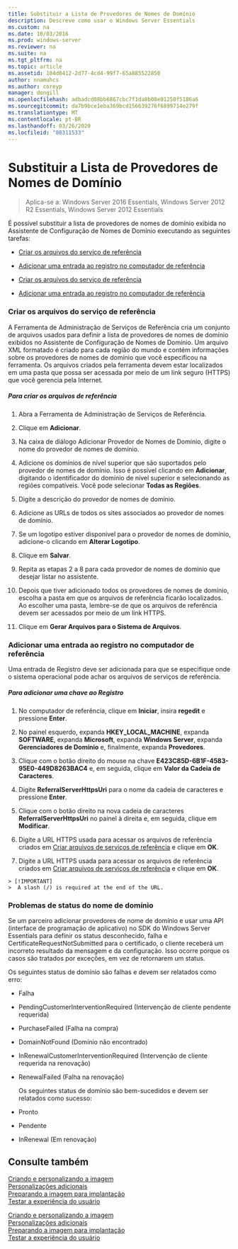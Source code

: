 ```yaml
---
title: Substituir a Lista de Provedores de Nomes de Domínio
description: Descreve como usar o Windows Server Essentials
ms.custom: na
ms.date: 10/03/2016
ms.prod: windows-server
ms.reviewer: na
ms.suite: na
ms.tgt_pltfrm: na
ms.topic: article
ms.assetid: 104d0412-2d77-4cd4-99f7-65a885522850
author: nnamuhcs
ms.author: coreyp
manager: dongill
ms.openlocfilehash: adbadcd08bb6867cbc7f1da8b08e01250f5186a6
ms.sourcegitcommit: da7b9bce1eba369bcd156639276f6899714e279f
ms.translationtype: MT
ms.contentlocale: pt-BR
ms.lasthandoff: 03/26/2020
ms.locfileid: "80311533"
---
```

# <a name="replace-the-list-of-domain-name-providers"></a>Substituir a Lista de Provedores de Nomes de Domínio

>Aplica-se a: Windows Server 2016 Essentials, Windows Server 2012 R2 Essentials, Windows Server 2012 Essentials

É possível substituir a lista de provedores de nomes de domínio exibida no Assistente de Configuração de Nomes de Domínio executando as seguintes tarefas:  


-   [Criar os arquivos do serviço de referência](Replace-the-List-of-Domain-Name-Providers.md#BKMK_ReferralFiles)  

-   [Adicionar uma entrada ao registro no computador de referência](Replace-the-List-of-Domain-Name-Providers.md#BKMK_AddRegistry)  

-   [Criar os arquivos do serviço de referência](../install/Replace-the-List-of-Domain-Name-Providers.md#BKMK_ReferralFiles)  

-   [Adicionar uma entrada ao registro no computador de referência](../install/Replace-the-List-of-Domain-Name-Providers.md#BKMK_AddRegistry)  


###  <a name="create-the-referral-service-files"></a><a name="BKMK_ReferralFiles"></a>Criar os arquivos do serviço de referência  
 A Ferramenta de Administração de Serviços de Referência cria um conjunto de arquivos usados para definir a lista de provedores de nomes de domínio exibidos no Assistente de Configuração de Nomes de Domínio. Um arquivo XML formatado é criado para cada região do mundo e contém informações sobre os provedores de nomes de domínio que você especificou na ferramenta. Os arquivos criados pela ferramenta devem estar localizados em uma pasta que possa ser acessada por meio de um link seguro (HTTPS) que você gerencia pela Internet.  

##### <a name="to-create-the-referral-files"></a>Para criar os arquivos de referência  

1.  Abra a Ferramenta de Administração de Serviços de Referência.  

2.  Clique em **Adicionar**.  

3.  Na caixa de diálogo Adicionar Provedor de Nomes de Domínio, digite o nome do provedor de nomes de domínio.  

4.  Adicione os domínios de nível superior que são suportados pelo provedor de nomes de domínio. Isso é possível clicando em **Adicionar**, digitando o identificador do domínio de nível superior e selecionando as regiões compatíveis. Você pode selecionar **Todas as Regiões**.  

5.  Digite a descrição do provedor de nomes de domínio.  

6.  Adicione as URLs de todos os sites associados ao provedor de nomes de domínio.  

7.  Se um logotipo estiver disponível para o provedor de nomes de domínio, adicione-o clicando em **Alterar Logotipo**.  

8.  Clique em **Salvar**.  

9. Repita as etapas 2 a 8 para cada provedor de nomes de domínio que desejar listar no assistente.  

10. Depois que tiver adicionado todos os provedores de nomes de domínio, escolha a pasta em que os arquivos de referência ficarão localizados. Ao escolher uma pasta, lembre-se de que os arquivos de referência devem ser acessados por meio de um link HTTPS.  

11. Clique em **Gerar Arquivos para o Sistema de Arquivos**.  

###  <a name="add-an-entry-to-the-registry-on-the-reference-computer"></a><a name="BKMK_AddRegistry"></a>Adicionar uma entrada ao registro no computador de referência  
 Uma entrada de Registro deve ser adicionada para que se especifique onde o sistema operacional pode achar os arquivos de serviços de referência.  

##### <a name="to-add-a-key-to-the-registry"></a>Para adicionar uma chave ao Registro  

1.  No computador de referência, clique em **Iniciar**, insira **regedit** e pressione **Enter**.  

2.  No painel esquerdo, expanda **HKEY_LOCAL_MACHINE**, expanda **SOFTWARE**, expanda **Microsoft**, expanda **Windows Server**, expanda **Gerenciadores de Domínio** e, finalmente, expanda **Provedores**.  

3.  Clique com o botão direito do mouse na chave **E423C85D-6B1F-4583-95E0-449D8263BAC4** e, em seguida, clique em **Valor da Cadeia de Caracteres**.  

4.  Digite **ReferralServerHttpsUri** para o nome da cadeia de caracteres e pressione **Enter**.  

5.  Clique com o botão direito na nova cadeia de caracteres **ReferralServerHttpsUri** no painel à direita e, em seguida, clique em **Modificar**.  


6.  Digite a URL HTTPS usada para acessar os arquivos de referência criados em [Criar arquivos de serviços de referência](Replace-the-List-of-Domain-Name-Providers.md#BKMK_ReferralFiles) e clique em **OK**.  

6.  Digite a URL HTTPS usada para acessar os arquivos de referência criados em [Criar arquivos de serviços de referência](../install/Replace-the-List-of-Domain-Name-Providers.md#BKMK_ReferralFiles) e clique em **OK**.  


~~~
> [!IMPORTANT]
>  A slash (/) is required at the end of the URL.  
~~~

###  <a name="domain-name-status-issues"></a><a name="BKMK_ReplaceDomainNameProviders"></a>Problemas de status do nome de domínio  
 Se um parceiro adicionar provedores de nome de domínio e usar uma API (interface de programação de aplicativo) no SDK do Windows Server Essentials para definir os status desconhecido, falha e CertificateRequestNotSubmitted para o certificado, o cliente receberá um incorreto resultado da mensagem e da configuração. Isso ocorre porque os casos são tratados por exceções, em vez de retornarem um status.  

 Os seguintes status de domínio são falhas e devem ser relatados como erro:  

- Falha  

- PendingCustomerInterventionRequired (Intervenção de cliente pendente requerida)  

- PurchaseFailed (Falha na compra)  

- DomainNotFound (Domínio não encontrado)  

- InRenewalCustomerInterventionRequired (Intervenção de cliente requerida na renovação)  

- RenewalFailed (Falha na renovação)  

  Os seguintes status de domínio são bem-sucedidos e devem ser relatados como sucesso:  

- Pronto  

- Pendente  

- InRenewal (Em renovação)  

## <a name="see-also"></a>Consulte também  

 [Criando e personalizando a imagem](Creating-and-Customizing-the-Image.md)   
 [Personalizações adicionais](Additional-Customizations.md)   
 [Preparando a imagem para implantação](Preparing-the-Image-for-Deployment.md)   
 [Testar a experiência do usuário](Testing-the-Customer-Experience.md)

 [Criando e personalizando a imagem](../install/Creating-and-Customizing-the-Image.md)   
 [Personalizações adicionais](../install/Additional-Customizations.md)   
 [Preparando a imagem para implantação](../install/Preparing-the-Image-for-Deployment.md)   
 [Testar a experiência do usuário](../install/Testing-the-Customer-Experience.md)

